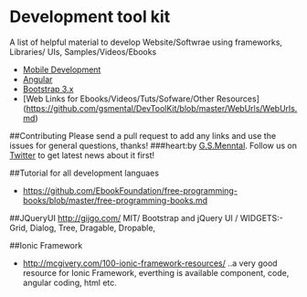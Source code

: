 # Development tool kit 
A list of helpful material to develop  Website/Softwrae using frameworks, Libraries/ UIs, Samples/Videos/Ebooks

* [Mobile Development](https://github.com/gsmental/DevToolKit/blob/master/WebUrls/MobileDev.md)
* [Angular](https://github.com/gsmental/DevToolKit/blob/master/WebUrls/Angular.md)
* [Bootstrap 3.x](https://github.com/gsmental/DevToolKit/blob/master/WebUrls/Bootstrap%203.x.md)
* [Web Links for Ebooks/Videos/Tuts/Sofware/Other Resources] (https://github.com/gsmental/DevToolKit/blob/master/WebUrls/WebUrls.md)


##Contributing
Please send a pull request to add any links and use the issues for general questions, thanks!
###heart:by [G.S.Menntal](http://www.menntal.com/). Follow us on [Twitter](https://twitter.com/gsmenntal) to get latest news about it first!

##Tutorial for all development languaes
* https://github.com/EbookFoundation/free-programming-books/blob/master/free-programming-books.md




##JQueryUI
http://gijgo.com/   MIT/ Bootstrap and jQuery UI / WIDGETS:- Grid, Dialog, Tree, Dragable, Dropable, 

##Ionic Framework
* http://mcgivery.com/100-ionic-framework-resources/   ..a very good resource for Ionic Framework, everthing is available component, code, angular coding, html etc.
